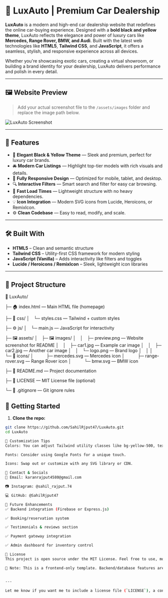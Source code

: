 # 🚗 LuxAuto | Premium Car Dealership

**LuxAuto** is a modern and high-end car dealership website that redefines the online car-buying experience. Designed with a **bold black and yellow theme**, LuxAuto reflects the elegance and power of luxury cars like **Mercedes, Range Rover, BMW, and Audi**. Built with the latest web technologies like **HTML5**, **Tailwind CSS**, and **JavaScript**, it offers a seamless, stylish, and responsive experience across all devices.

Whether you're showcasing exotic cars, creating a virtual showroom, or building a brand identity for your dealership, LuxAuto delivers performance and polish in every detail.

---

## 🖼️ Website Preview

> Add your actual screenshot file to the `/assets/images` folder and replace the image path below.

![LuxAuto Screenshot](assets/images/preview.png)

---

## 🎯 Features

- 🖤 **Elegant Black & Yellow Theme** — Sleek and premium, perfect for luxury car brands.
- 🚘 **Modern Car Listings** — Highlight top-tier models with rich visuals and details.
- 📱 **Fully Responsive Design** — Optimized for mobile, tablet, and desktop.
- 🔍 **Interactive Filters** — Smart search and filter for easy car browsing.
- 💨 **Fast Load Times** — Lightweight structure with no heavy dependencies.
- 💡 **Icon Integration** — Modern SVG icons from Lucide, Heroicons, or RemixIcon.
- ⚙️ **Clean Codebase** — Easy to read, modify, and scale.

---

## 🛠️ Built With

- **HTML5** – Clean and semantic structure
- **Tailwind CSS** – Utility-first CSS framework for modern styling
- **JavaScript (Vanilla)** – Adds interactivity like filters and toggles
- **Lucide / Heroicons / RemixIcon** – Sleek, lightweight icon libraries

---
## 📁 Project Structure

📁 LuxAuto/

├─ 🏠 index.html — Main HTML file (homepage)

├─ 🎨 css/
│ └─ styles.css — Tailwind + custom styles

├─ ⚙️ js/
│ └─ main.js — JavaScript for interactivity

├─ 🖼️ assets/
│ ├─ 🖼️ images/
│ │ ├─ preview.png — Website screenshot for README
│ │ ├─ car1.jpg — Example car image
│ │ ├─ car2.jpg — Another car image
│ │ └─ logo.png — Brand logo
│ │
│ └─ 🔣 icons/
│   ├─ mercedes.svg — Mercedes icon
│   ├─ range-rover.svg — Range Rover icon
│   └─ bmw.svg — BMW icon

├─ 📘 README.md — Project documentation

├─ 📄 LICENSE — MIT License file (optional)

└─ 🚫 .gitignore — Git ignore rules

## 🚀 Getting Started

1. **Clone the repo:**

```bash
git clone https://github.com/SahilRjput47/LuxAuto.git
cd LuxAuto

🔧 Customization Tips
Colors: You can adjust Tailwind utility classes like bg-yellow-500, text-yellow-400, bg-black, etc.

Fonts: Consider using Google Fonts for a unique touch.

Icons: Swap out or customize with any SVG library or CDN.

📩 Contact & Socials
📧 Email: karanrajput4580@gmail.com

📷 Instagram: @sahil_rajput.74

💻 GitHub: @SahilRjput47

🌟 Future Enhancements
✅ Backend integration (Firebase or Express.js)

✅ Booking/reservation system

✅ Testimonials & reviews section

✅ Payment gateway integration

✅ Admin dashboard for inventory control

📝 License
This project is open source under the MIT License. Feel free to use, modify, and share.

🚧 Note: This is a frontend-only template. Backend/database features are not yet implemented.


---

Let me know if you want me to include a license file (`LICENSE`), a contribution section, or instructions to deploy this on GitHub Pages or Netlify.
